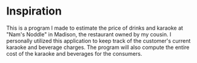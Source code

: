 # Inspiration
This is a program I made to estimate the price of drinks and karaoke at "Nam's Noddle" in Madison, the restaurant owned by my cousin.
I personally utilized this application to keep track of the customer's current karaoke and beverage charges.
The program will also compute the entire cost of the karaoke and beverages for the consumers.

